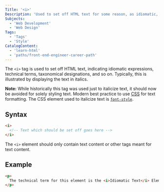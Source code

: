 ```yaml
---
Title: '<i>'
Description: 'Used to set off HTML text for some reason, as idiomatic, technical, taxonomical and so on. Typically rendered as italic.'
Subjects:
  - 'Web Development'
  - 'Web Design'
Tags:
  - 'Tags'
  - 'Style'
CatalogContent:
  - 'learn-html'
  - 'paths/front-end-engineer-career-path'
---
```


The `<i>` tag is used to set off HTML text, indicating idiomatic expressions, technical terms, taxonomical designations, and so on. Typically, this is illustrated by displaying the text in italics.

**Note:** While historically this tag was used just to italicize text, it should now be avoided for solely styling text. Modern best practice to use [CSS](https://www.codecademy.com/resources/docs/css) for text formatting. The CSS element used to italicize text is [`font-style`](https://www.codecademy.com/resources/docs/css/typography/font-style).

## Syntax

```html
<i>
  <!-- Text which should be set off goes here -->
</i>
```

The `<i>` element should only contain text content or other tags meant for text content.

## Example

```html
<p>
  The technical term for this element is the <i>Idiomatic Text</i> Element
</p>
```
